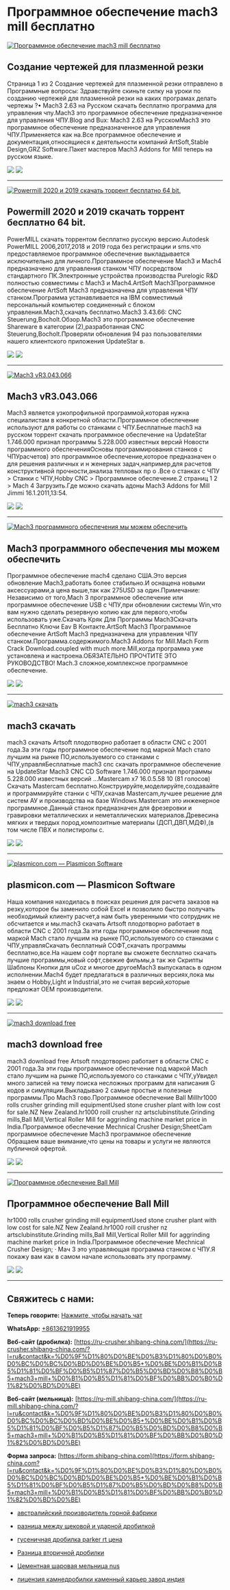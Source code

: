 # Программное обеспечение mach3 mill бесплатно

<a href="https://swt.shibang-china.com/?l=ru&img&k=%D0%9F%D1%80%D0%BE%D0%B3%D1%80%D0%B0%D0%BC%D0%BC%D0%BD%D0%BE%D0%B5+%D0%BE%D0%B1%D0%B5%D1%81%D0%BF%D0%B5%D1%87%D0%B5%D0%BD%D0%B8%D0%B5+mach3+mill+%D0%B1%D0%B5%D1%81%D0%BF%D0%BB%D0%B0%D1%82%D0%BD%D0%BE" target="_blank">![Программное обеспечение mach3 mill бесплатно](http://static.shibang-china.com/all-800x300/708.jpg)</a>

## Создание чертежей для плазменной резки
Страница 1 из 2 Создание чертежей для плазменной резки отправлено в Программные вопросы: Здравствуйте скиньте силку на уроки по созданию чертежей для плазменной резки на каких програмах делать чертежы ?• Mach3 2.63 на Русском скачать бесплатно программа для управления чпу.Mach3 это программное обеспечение предназначенное для управления ЧПУ.Blog and Bux: Mach3 2.63 на РусскомMach3 это программное обеспечение предназначенное для управления ЧПУ.Применяется как на.Все программное обеспечение и документация,относящиеся к деятельности компаний ArtSoft,Stable Design,GRZ Software.Пакет мастеров Mach3 Addons for Mill теперь на русском языке.


<a href="https://whatsapp.shibangsoft.com/WhatsApp.php" target="_blank" title="WhatsApp">![](http://static.shibang-china.com/icon/whatsapp.png)</a> <a href="https://swt.shibang-china.com/?l=ru&icon&k=%D0%9F%D1%80%D0%BE%D0%B3%D1%80%D0%B0%D0%BC%D0%BC%D0%BD%D0%BE%D0%B5+%D0%BE%D0%B1%D0%B5%D1%81%D0%BF%D0%B5%D1%87%D0%B5%D0%BD%D0%B8%D0%B5+mach3+mill+%D0%B1%D0%B5%D1%81%D0%BF%D0%BB%D0%B0%D1%82%D0%BD%D0%BE" target="_blank">![](http://static.shibang-china.com/icon/chat-ru.png)</a>

---

<a href="https://swt.shibang-china.com/?l=ru&img&k=%D0%9F%D1%80%D0%BE%D0%B3%D1%80%D0%B0%D0%BC%D0%BC%D0%BD%D0%BE%D0%B5+%D0%BE%D0%B1%D0%B5%D1%81%D0%BF%D0%B5%D1%87%D0%B5%D0%BD%D0%B8%D0%B5+mach3+mill+%D0%B1%D0%B5%D1%81%D0%BF%D0%BB%D0%B0%D1%82%D0%BD%D0%BE" target="_blank">![Powermill 2020 и 2019 скачать торрент бесплатно 64 bit.](http://static.shibang-china.com/all-800x300/1438.jpg)</a>

## Powermill 2020 и 2019 скачать торрент бесплатно 64 bit.
PowerMILL скачать торрентом бесплатно русскую версию.Autodesk PowerMILL 2006,2017,2018 и 2019 года без регистрации и sms.что предоставляемое программное обеспечение выкладывается исключительно для личного.Программное обеспечение Mach3 и Mach4 предназначено для управления станком ЧПУ посредством стандартного ПК.Электронные устройства производства Purelogic R&amp;D полностью совместимы с Mach3 и Mach4.ArtSoft Mach3Программное обеспечение ArtSoft Mach3 предназначена для управления ЧПУ станком.Программа устанавливается на IBM совместимый персональный компьютер соединенный с блоком управления.Mach3,скачать бесплатно.Mach3 3.43.66: CNC Steuerung,Bocholt.Обзор.Mach3 это программное обеспечение Shareware в категории (2),разработанная CNC Steuerung,Bocholt.Проверяли обновления 94 раз пользователями нашего клиентского приложения UpdateStar в.


<a href="https://whatsapp.shibangsoft.com/WhatsApp.php" target="_blank" title="WhatsApp">![](http://static.shibang-china.com/icon/whatsapp.png)</a> <a href="https://swt.shibang-china.com/?l=ru&icon&k=%D0%9F%D1%80%D0%BE%D0%B3%D1%80%D0%B0%D0%BC%D0%BC%D0%BD%D0%BE%D0%B5+%D0%BE%D0%B1%D0%B5%D1%81%D0%BF%D0%B5%D1%87%D0%B5%D0%BD%D0%B8%D0%B5+mach3+mill+%D0%B1%D0%B5%D1%81%D0%BF%D0%BB%D0%B0%D1%82%D0%BD%D0%BE" target="_blank">![](http://static.shibang-china.com/icon/chat-ru.png)</a>

---

<a href="https://swt.shibang-china.com/?l=ru&img&k=%D0%9F%D1%80%D0%BE%D0%B3%D1%80%D0%B0%D0%BC%D0%BC%D0%BD%D0%BE%D0%B5+%D0%BE%D0%B1%D0%B5%D1%81%D0%BF%D0%B5%D1%87%D0%B5%D0%BD%D0%B8%D0%B5+mach3+mill+%D0%B1%D0%B5%D1%81%D0%BF%D0%BB%D0%B0%D1%82%D0%BD%D0%BE" target="_blank">![Mach3 vR3.043.066](http://static.shibang-china.com/all-800x300/1348.jpg)</a>

## Mach3 vR3.043.066
Mach3 является узкопрофильной программой,которая нужна специалистам в конкретной области.Программное обеспечение используют для работы со станками с ЧПУ.Бесплатные mach3 на русском торрент скачать программное обеспечение на UpdateStar 1.746.000 признал программы 5.228.000 известных версий Новости программного обеспеченияОсновы программирования станков с ЧПУрасчетов) это программное обеспечение,которое предназначен о для решения различных и н женерных задач,например,для расчетов конструктивной прочности,анализа тепловых пр о .Все о станках с ЧПУ &gt; Станки с ЧПУ,Hobby CNC &gt; Программное обеспечение.2 страниц 1 2 &gt; Mach 4 Загрузить.Где можно скачать адоны Mach3 Addons for Mill Jimmi 16.1.2011,13:54.


<a href="https://whatsapp.shibangsoft.com/WhatsApp.php" target="_blank" title="WhatsApp">![](http://static.shibang-china.com/icon/whatsapp.png)</a> <a href="https://swt.shibang-china.com/?l=ru&icon&k=%D0%9F%D1%80%D0%BE%D0%B3%D1%80%D0%B0%D0%BC%D0%BC%D0%BD%D0%BE%D0%B5+%D0%BE%D0%B1%D0%B5%D1%81%D0%BF%D0%B5%D1%87%D0%B5%D0%BD%D0%B8%D0%B5+mach3+mill+%D0%B1%D0%B5%D1%81%D0%BF%D0%BB%D0%B0%D1%82%D0%BD%D0%BE" target="_blank">![](http://static.shibang-china.com/icon/chat-ru.png)</a>

---

<a href="https://swt.shibang-china.com/?l=ru&img&k=%D0%9F%D1%80%D0%BE%D0%B3%D1%80%D0%B0%D0%BC%D0%BC%D0%BD%D0%BE%D0%B5+%D0%BE%D0%B1%D0%B5%D1%81%D0%BF%D0%B5%D1%87%D0%B5%D0%BD%D0%B8%D0%B5+mach3+mill+%D0%B1%D0%B5%D1%81%D0%BF%D0%BB%D0%B0%D1%82%D0%BD%D0%BE" target="_blank">![Mach3 программного обеспечения мы можем обеспечить](http://static.shibang-china.com/all-800x300/328.jpg)</a>

## Mach3 программного обеспечения мы можем обеспечить
Программное обеспечение mach4 сделано США.Это версия обновление Mach3,работать более стабильно.И оснащена новыми аксессуарами,а цена выше,так как 275USD за один.Примечание: Независимо от того,Mach 3 программное обеспечение или программное обеспечение USB с ЧПУ,при обновлении системы Win,что вам нужно сделать резервную копию как для первого,чтобы использовать уже.Скачать Кряк Для Программы Mach3Скачать Бесплатно Ключи Eav В Контакте.ArtSoft Mach3 Программное обеспечение ArtSoft Mach3 предназначена для управления ЧПУ станком.Программа.содержимого.Mach3 Addons for Mill.Mach Form Crack Download.coupled with much more.Mill,когда программа уже установлена и настроена.ОБЯЗАТЕЛЬНО ПРОЧТИТЕ ЭТО РУКОВОДСТВО! Mach.3 сложное,комплексное программное обеспечение.


<a href="https://whatsapp.shibangsoft.com/WhatsApp.php" target="_blank" title="WhatsApp">![](http://static.shibang-china.com/icon/whatsapp.png)</a> <a href="https://swt.shibang-china.com/?l=ru&icon&k=%D0%9F%D1%80%D0%BE%D0%B3%D1%80%D0%B0%D0%BC%D0%BC%D0%BD%D0%BE%D0%B5+%D0%BE%D0%B1%D0%B5%D1%81%D0%BF%D0%B5%D1%87%D0%B5%D0%BD%D0%B8%D0%B5+mach3+mill+%D0%B1%D0%B5%D1%81%D0%BF%D0%BB%D0%B0%D1%82%D0%BD%D0%BE" target="_blank">![](http://static.shibang-china.com/icon/chat-ru.png)</a>

---

<a href="https://swt.shibang-china.com/?l=ru&img&k=%D0%9F%D1%80%D0%BE%D0%B3%D1%80%D0%B0%D0%BC%D0%BC%D0%BD%D0%BE%D0%B5+%D0%BE%D0%B1%D0%B5%D1%81%D0%BF%D0%B5%D1%87%D0%B5%D0%BD%D0%B8%D0%B5+mach3+mill+%D0%B1%D0%B5%D1%81%D0%BF%D0%BB%D0%B0%D1%82%D0%BD%D0%BE" target="_blank">![mach3 скачать](http://static.shibang-china.com/all-800x300/225.jpg)</a>

## mach3 скачать
mach3 скачать Artsoft плодотворно работает в области CNC c 2001 года.За эти годы программное обеспечение под маркой Mach стало лучшим на рынке ПО,используемого со станками с ЧПУ,управляБесплатные mach3 cnc скачать программное обеспечение на UpdateStar Mach3 CNC CD Software 1.746.000 признал программы 5.228.000 известных версий …Mastercam x7 16.0.5.58 10 (81 голосов) Скачать Mastercam бесплатно.Конструируйте,моделируйте,создавайте и программируйте станки с ЧПУ,скачав Mastercam,лучшее решение для систем АУ и производства на базе Windows.Mastercam это инженерное программное.Данный станок предназначен для фрезеровки и гравировки металлических и неметаллических материалов.Древесина мягких и твердых пород,композитные материалы (ДСП,ДВП,МДФ),(в том числе ПВХ и полистиролы с.


<a href="https://whatsapp.shibangsoft.com/WhatsApp.php" target="_blank" title="WhatsApp">![](http://static.shibang-china.com/icon/whatsapp.png)</a> <a href="https://swt.shibang-china.com/?l=ru&icon&k=%D0%9F%D1%80%D0%BE%D0%B3%D1%80%D0%B0%D0%BC%D0%BC%D0%BD%D0%BE%D0%B5+%D0%BE%D0%B1%D0%B5%D1%81%D0%BF%D0%B5%D1%87%D0%B5%D0%BD%D0%B8%D0%B5+mach3+mill+%D0%B1%D0%B5%D1%81%D0%BF%D0%BB%D0%B0%D1%82%D0%BD%D0%BE" target="_blank">![](http://static.shibang-china.com/icon/chat-ru.png)</a>

---

<a href="https://swt.shibang-china.com/?l=ru&img&k=%D0%9F%D1%80%D0%BE%D0%B3%D1%80%D0%B0%D0%BC%D0%BC%D0%BD%D0%BE%D0%B5+%D0%BE%D0%B1%D0%B5%D1%81%D0%BF%D0%B5%D1%87%D0%B5%D0%BD%D0%B8%D0%B5+mach3+mill+%D0%B1%D0%B5%D1%81%D0%BF%D0%BB%D0%B0%D1%82%D0%BD%D0%BE" target="_blank">![plasmicon.com — Plasmicon Software](http://static.shibang-china.com/all-800x300/1337.jpg)</a>

## plasmicon.com — Plasmicon Software
Наша компания находилась в поисках решения для расчета заказов на резку,которое бы заменило собой Excel и позволило быстро получать необходимый клиенту расчет,а нам быть уверенными что сотрудник не обсчитается и мы.mach3 скачать Artsoft плодотворно работает в области CNC c 2001 года.За эти годы программное обеспечение под маркой Mach стало лучшим на рынке ПО,используемого со станками с ЧПУ,управляСкачать бесплатный СОФТ,скачать программы бесплатно,все.На нашем софт портале вы сможете бесплатно скачать лучшие программы,новый софт,свежие фильмы,а так же Скрипты Шаблоны Кнопки для uCoz и многое другоеMach3 выпускалась в одном исполнении.Mach4 будет предлагаться в различных версиях,пока мы знаем о Hobby,Light и Industrial,это не считая версий,которые предложат OEM производители.


<a href="https://whatsapp.shibangsoft.com/WhatsApp.php" target="_blank" title="WhatsApp">![](http://static.shibang-china.com/icon/whatsapp.png)</a> <a href="https://swt.shibang-china.com/?l=ru&icon&k=%D0%9F%D1%80%D0%BE%D0%B3%D1%80%D0%B0%D0%BC%D0%BC%D0%BD%D0%BE%D0%B5+%D0%BE%D0%B1%D0%B5%D1%81%D0%BF%D0%B5%D1%87%D0%B5%D0%BD%D0%B8%D0%B5+mach3+mill+%D0%B1%D0%B5%D1%81%D0%BF%D0%BB%D0%B0%D1%82%D0%BD%D0%BE" target="_blank">![](http://static.shibang-china.com/icon/chat-ru.png)</a>

---

<a href="https://swt.shibang-china.com/?l=ru&img&k=%D0%9F%D1%80%D0%BE%D0%B3%D1%80%D0%B0%D0%BC%D0%BC%D0%BD%D0%BE%D0%B5+%D0%BE%D0%B1%D0%B5%D1%81%D0%BF%D0%B5%D1%87%D0%B5%D0%BD%D0%B8%D0%B5+mach3+mill+%D0%B1%D0%B5%D1%81%D0%BF%D0%BB%D0%B0%D1%82%D0%BD%D0%BE" target="_blank">![mach3 download free](http://static.shibang-china.com/all-800x300/314.jpg)</a>

## mach3 download free
mach3 download free Artsoft плодотворно работает в области CNC c 2001 года.За эти годы программное обеспечение под маркой Mach стало лучшим на рынке ПО,используемого со станками с ЧПУ,уУвидел много записей на тему поиска несложных программ для написания G кодов и симуляции.Выкладываю 2 самые простые и полезные программы.Про Mach3 гово.Программное обеспечение Ball Millhr1000 rolls crusher grinding mill equipmentUsed stone crusher plant with low cost for sale.NZ New Zealand.hr1000 roill crusher nz artsclubinstitute.Grinding mills,Ball Mill,Vertical Roller Mill for aggrinding machine market price in India.Программное обеспечение Mechnical Crusher Design;SheetCam программное обеспечение Mach3 программное обеспечение Обращаем ваше внимание,что цены на товары и услуги не являются публичной офертой.


<a href="https://whatsapp.shibangsoft.com/WhatsApp.php" target="_blank" title="WhatsApp">![](http://static.shibang-china.com/icon/whatsapp.png)</a> <a href="https://swt.shibang-china.com/?l=ru&icon&k=%D0%9F%D1%80%D0%BE%D0%B3%D1%80%D0%B0%D0%BC%D0%BC%D0%BD%D0%BE%D0%B5+%D0%BE%D0%B1%D0%B5%D1%81%D0%BF%D0%B5%D1%87%D0%B5%D0%BD%D0%B8%D0%B5+mach3+mill+%D0%B1%D0%B5%D1%81%D0%BF%D0%BB%D0%B0%D1%82%D0%BD%D0%BE" target="_blank">![](http://static.shibang-china.com/icon/chat-ru.png)</a>

---

<a href="https://swt.shibang-china.com/?l=ru&img&k=%D0%9F%D1%80%D0%BE%D0%B3%D1%80%D0%B0%D0%BC%D0%BC%D0%BD%D0%BE%D0%B5+%D0%BE%D0%B1%D0%B5%D1%81%D0%BF%D0%B5%D1%87%D0%B5%D0%BD%D0%B8%D0%B5+mach3+mill+%D0%B1%D0%B5%D1%81%D0%BF%D0%BB%D0%B0%D1%82%D0%BD%D0%BE" target="_blank">![Программное обеспечение Ball Mill](http://static.shibang-china.com/all-800x300/1201.jpg)</a>

## Программное обеспечение Ball Mill
hr1000 rolls crusher grinding mill equipmentUsed stone crusher plant with low cost for sale.NZ New Zealand.hr1000 roill crusher nz artsclubinstitute.Grinding mills,Ball Mill,Vertical Roller Mill for aggrinding machine market price in India.Программное обеспечение Mechnical Crusher Design;&nbsp;&#0183;&#32;Мач 3 это управляющая программа станком с ЧПУ.Я покажу вам как в самом начале использовать эту программу.

<a href="https://whatsapp.shibangsoft.com/WhatsApp.php" target="_blank" title="WhatsApp">![](http://static.shibang-china.com/icon/whatsapp.png)</a> <a href="https://swt.shibang-china.com/?l=ru&icon&k=%D0%9F%D1%80%D0%BE%D0%B3%D1%80%D0%B0%D0%BC%D0%BC%D0%BD%D0%BE%D0%B5+%D0%BE%D0%B1%D0%B5%D1%81%D0%BF%D0%B5%D1%87%D0%B5%D0%BD%D0%B8%D0%B5+mach3+mill+%D0%B1%D0%B5%D1%81%D0%BF%D0%BB%D0%B0%D1%82%D0%BD%D0%BE" target="_blank">![](http://static.shibang-china.com/icon/chat-ru.png)</a>

---
## Свяжитесь с нами:

**Теперь говорите:** [Нажмите, чтобы начать чат](https://swt.shibang-china.com?l=ru&contact&k=%D0%9F%D1%80%D0%BE%D0%B3%D1%80%D0%B0%D0%BC%D0%BC%D0%BD%D0%BE%D0%B5+%D0%BE%D0%B1%D0%B5%D1%81%D0%BF%D0%B5%D1%87%D0%B5%D0%BD%D0%B8%D0%B5+mach3+mill+%D0%B1%D0%B5%D1%81%D0%BF%D0%BB%D0%B0%D1%82%D0%BD%D0%BE)

**WhatsApp:**  [+8613621919955](https://whatsapp.shibangsoft.com/WhatsApp.php)

**Веб-сайт (дробилка):** [https://ru-crusher.shibang-china.com/](https://ru-crusher.shibang-china.com/?l=ru&contact&k=%D0%9F%D1%80%D0%BE%D0%B3%D1%80%D0%B0%D0%BC%D0%BC%D0%BD%D0%BE%D0%B5+%D0%BE%D0%B1%D0%B5%D1%81%D0%BF%D0%B5%D1%87%D0%B5%D0%BD%D0%B8%D0%B5+mach3+mill+%D0%B1%D0%B5%D1%81%D0%BF%D0%BB%D0%B0%D1%82%D0%BD%D0%BE)

**Веб-сайт (мельница):** [https://ru-mill.shibang-china.com/](https://ru-mill.shibang-china.com/?l=ru&contact&k=%D0%9F%D1%80%D0%BE%D0%B3%D1%80%D0%B0%D0%BC%D0%BC%D0%BD%D0%BE%D0%B5+%D0%BE%D0%B1%D0%B5%D1%81%D0%BF%D0%B5%D1%87%D0%B5%D0%BD%D0%B8%D0%B5+mach3+mill+%D0%B1%D0%B5%D1%81%D0%BF%D0%BB%D0%B0%D1%82%D0%BD%D0%BE)

**Форма запроса:** [https://form.shibang-china.com](https://form.shibang-china.com?l=ru&contact&k=%D0%9F%D1%80%D0%BE%D0%B3%D1%80%D0%B0%D0%BC%D0%BC%D0%BD%D0%BE%D0%B5+%D0%BE%D0%B1%D0%B5%D1%81%D0%BF%D0%B5%D1%87%D0%B5%D0%BD%D0%B8%D0%B5+mach3+mill+%D0%B1%D0%B5%D1%81%D0%BF%D0%BB%D0%B0%D1%82%D0%BD%D0%BE)

* [австралийский производитель горной фабрики](../133/%D0%B0%D0%B2%D1%81%D1%82%D1%80%D0%B0%D0%BB%D0%B8%D0%B9%D1%81%D0%BA%D0%B8%D0%B9%20%D0%BF%D1%80%D0%BE%D0%B8%D0%B7%D0%B2%D0%BE%D0%B4%D0%B8%D1%82%D0%B5%D0%BB%D1%8C%20%D0%B3%D0%BE%D1%80%D0%BD%D0%BE%D0%B9%20%D1%84%D0%B0%D0%B1%D1%80%D0%B8%D0%BA%D0%B8.md)

* [разница между щековой и ударной дробилкой](../133/%D1%80%D0%B0%D0%B7%D0%BD%D0%B8%D1%86%D0%B0%20%D0%BC%D0%B5%D0%B6%D0%B4%D1%83%20%D1%89%D0%B5%D0%BA%D0%BE%D0%B2%D0%BE%D0%B9%20%D0%B8%20%D1%83%D0%B4%D0%B0%D1%80%D0%BD%D0%BE%D0%B9%20%D0%B4%D1%80%D0%BE%D0%B1%D0%B8%D0%BB%D0%BA%D0%BE%D0%B9.md)

* [гусеничная дробилка parker rt цена](../133/%D0%B3%D1%83%D1%81%D0%B5%D0%BD%D0%B8%D1%87%D0%BD%D0%B0%D1%8F%20%D0%B4%D1%80%D0%BE%D0%B1%D0%B8%D0%BB%D0%BA%D0%B0%20parker%20rt%20%D1%86%D0%B5%D0%BD%D0%B0.md)

* [Разница вторичной дробилки](../134/%D0%A0%D0%B0%D0%B7%D0%BD%D0%B8%D1%86%D0%B0%20%D0%B2%D1%82%D0%BE%D1%80%D0%B8%D1%87%D0%BD%D0%BE%D0%B9%20%D0%B4%D1%80%D0%BE%D0%B1%D0%B8%D0%BB%D0%BA%D0%B8.md)

* [Цементная шаровая мельница nus](../133/%D0%A6%D0%B5%D0%BC%D0%B5%D0%BD%D1%82%D0%BD%D0%B0%D1%8F%20%D1%88%D0%B0%D1%80%D0%BE%D0%B2%D0%B0%D1%8F%20%D0%BC%D0%B5%D0%BB%D1%8C%D0%BD%D0%B8%D1%86%D0%B0%20nus.md)

* [лицензия камнедробилки каменный карьер завод индия](../131/%D0%BB%D0%B8%D1%86%D0%B5%D0%BD%D0%B7%D0%B8%D1%8F%20%D0%BA%D0%B0%D0%BC%D0%BD%D0%B5%D0%B4%D1%80%D0%BE%D0%B1%D0%B8%D0%BB%D0%BA%D0%B8%20%D0%BA%D0%B0%D0%BC%D0%B5%D0%BD%D0%BD%D1%8B%D0%B9%20%D0%BA%D0%B0%D1%80%D1%8C%D0%B5%D1%80%20%D0%B7%D0%B0%D0%B2%D0%BE%D0%B4%20%D0%B8%D0%BD%D0%B4%D0%B8%D1%8F.md)